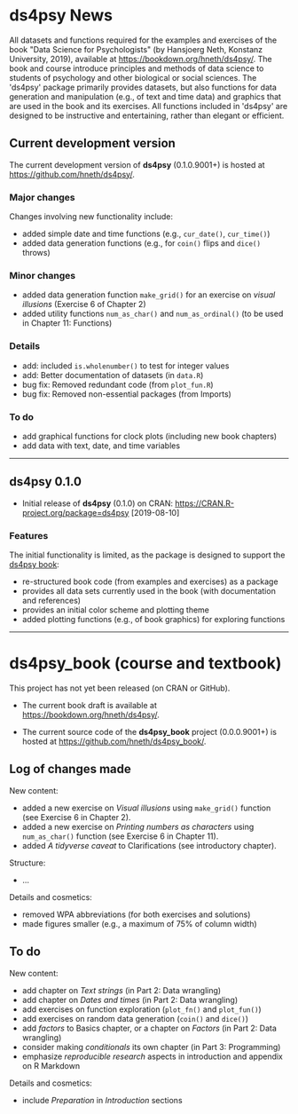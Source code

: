 
# ds4psy News

<!-- Description: --> 

All datasets and functions required for the examples and exercises of the book "Data Science for Psychologists" (by Hansjoerg Neth, Konstanz University, 2019), available at <https://bookdown.org/hneth/ds4psy/>. The book and course introduce principles and methods of data science to students of psychology and other biological or social sciences. The 'ds4psy' package primarily provides datasets, but also functions for data generation and manipulation (e.g., of text and time data) and graphics that are used in the book and its exercises. All functions included in 'ds4psy' are designed to be instructive and entertaining, rather than elegant or efficient.

## Current development version

The current development version of **ds4psy** (0.1.0.9001+) is hosted at <https://github.com/hneth/ds4psy/>. 

### Major changes 

Changes involving new functionality include:

- added simple date and time functions (e.g., `cur_date()`, `cur_time()`)  
- added data generation functions (e.g., for `coin()` flips and `dice()` throws)

### Minor changes

- added data generation function `make_grid()` for an exercise on _visual illusions_ (Exercise 6 of Chapter 2)  
- added utility functions `num_as_char()` and `num_as_ordinal()` (to be used in Chapter 11: Functions)  

### Details 

- add: included `is.wholenumber()` to test for integer values 
- add: Better documentation of datasets (in `data.R`)  
- bug fix: Removed redundant code (from `plot_fun.R`)    
- bug fix: Removed non-essential packages (from Imports)  

### To do

- add graphical functions for clock plots (including new book chapters)  
- add data with text, date, and time variables  


-------- 

## ds4psy 0.1.0

- Initial release of **ds4psy** (0.1.0) on CRAN: <https://CRAN.R-project.org/package=ds4psy> [2019-08-10] 

### Features

The initial functionality is limited, as the package is designed to support the [ds4psy book](https://bookdown.org/hneth/ds4psy/): 

- re-structured book code (from examples and exercises) as a package
- provides all data sets currently used in the book (with documentation and references)
- provides an initial color scheme and plotting theme
- added plotting functions (e.g., of book graphics) for exploring functions 

---------- 

# ds4psy_book (course and textbook)

This project has not yet been released (on CRAN or GitHub). 

- The current book draft is available at <https://bookdown.org/hneth/ds4psy/>. 

- The current source code of the **ds4psy_book** project (0.0.0.9001+) is hosted at <https://github.com/hneth/ds4psy_book/>. 


## Log of changes made 

New content: 

- added a new exercise on _Visual illusions_ using `make_grid()` function (see Exercise 6 in Chapter 2).  
- added a new exercise on _Printing numbers as characters_ using `num_as_char()` function (see Exercise 6 in Chapter 11).  
- added _A tidyverse caveat_ to Clarifications (see introductory chapter). 

Structure:

- ... 

Details and cosmetics:

- removed WPA abbreviations (for both exercises and solutions)
- made figures smaller (e.g., a maximum of 75% of column width)


## To do

New content: 

- add chapter on _Text strings_ (in Part 2: Data wrangling)
- add chapter on _Dates and times_ (in Part 2: Data wrangling)
- add exercises on function exploration (`plot_fn()` and `plot_fun()`)   
- add exercises on random data generation (`coin()` and `dice()`)  
- add _factors_ to Basics chapter, or a chapter on _Factors_ (in Part 2: Data wrangling) 
- consider making _conditionals_ its own chapter (in Part 3: Programming) 
- emphasize _reproducible research_ aspects in introduction and appendix on R Markdown

Details and cosmetics:

- include _Preparation_ in _Introduction_ sections

<!-- eof. -->
